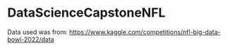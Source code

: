 # DataScienceCapstoneNFL


Data used was from: 
https://www.kaggle.com/competitions/nfl-big-data-bowl-2022/data

